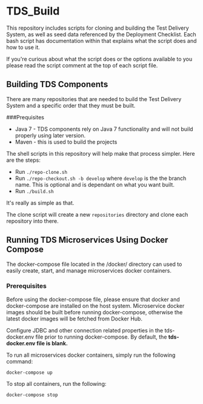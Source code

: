 # TDS_Build
This repository includes scripts for cloning and building the Test Delivery System, as well as seed data referenced by the Deployment Checklist.  Each bash script has documentation within that explains what the script does and how to use it.

If you're curious about what the script does or the options available to you please read the script comment at the top of each script file.

## Building TDS Components
There are many repositories that are needed to build the Test Delivery System and a specific order that they must be built.  

###Prequisites
 * Java 7 - TDS components rely on Java 7 functionality and will not build properly using later version.
 * Maven - this is used to build the projects

The shell scripts in this repository will help make that process simpler.  Here are the steps: 

* Run `./repo-clone.sh`
* Run `./repo-checkout.sh -b develop` where `develop` is the the branch name.  This is optional and is dependant on what you want built.
* Run `./build.sh`

It's really as simple as that.

The clone script will create a new `repositories` directory and clone each repository into there.

## Running TDS Microservices Using Docker Compose
The docker-compose file located in the /docker/ directory can used to easily create, start, and manage microservices docker containers. 

### Prerequisites
Before using the docker-compose file, please ensure that docker and docker-compose are installed on the host system. Microservice docker images
should be built before running docker-compose, otherwise the latest docker images will be fetched from Docker Hub.

Configure JDBC and other connection related properties in the tds-docker.env file prior to running docker-compose. 
By default, the **tds-docker.env file is blank.**

To run all microservices docker containers, simply run the following command:

` docker-compose up `

To stop all containers, run the following:

` docker-compose stop `